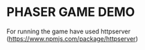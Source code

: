 PHASER GAME DEMO
================

For running the game have used httpserver (https://www.npmjs.com/package/httpserver)

